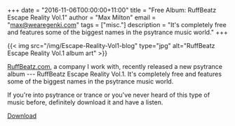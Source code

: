 +++
date        = "2016-11-06T00:00:00+11:00"
title       = "Free Album: RuffBeatz Escape Reality Vol.1"
author      = "Max Milton"
email       = "max@wearegenki.com"
tags        = ["misc."]
description = "It's completely free and features some of the biggest names in the psytrance music world."
+++

{{< img src="/img/Escape-Reality-Vol1-blog" type="jpg" alt="RuffBeatz Escape Reality Vol.1 album art" >}}

[RuffBeatz.com](https://ruffbeatz.com), a company I work with, recently released a new psytrance album --- RuffBeatz Escape Reality Vol.1. It's completely free and features some of the biggest names in the psytrance music world.

If you're into psytrance or trance or you've never heard of this type of music before, definitely download it and have a listen<!--more-->.

<a href="https://ruffbeatz.com/downloads/item/ruffbeatz-escape-reality-vol-1" class="btn btn-secondary btn-lg btn-block text-uppercase" target="_blank">Download</a>
